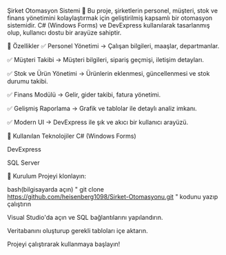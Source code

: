
Şirket Otomasyon Sistemi 🚀
Bu proje, şirketlerin personel, müşteri, stok ve finans yönetimini kolaylaştırmak için geliştirilmiş kapsamlı bir otomasyon sistemidir.
C# (Windows Forms) ve DevExpress kullanılarak tasarlanmış olup, kullanıcı dostu bir arayüze sahiptir.

📌 Özellikler
✅ Personel Yönetimi → Çalışan bilgileri, maaşlar, departmanlar.

✅ Müşteri Takibi → Müşteri bilgileri, sipariş geçmişi, iletişim detayları.

✅ Stok ve Ürün Yönetimi → Ürünlerin eklenmesi, güncellenmesi ve stok durumu takibi.

✅ Finans Modülü → Gelir, gider takibi, fatura yönetimi.

✅ Gelişmiş Raporlama → Grafik ve tablolar ile detaylı analiz imkanı.

✅ Modern UI → DevExpress ile şık ve akıcı bir kullanıcı arayüzü.

🔧 Kullanılan Teknolojiler
C# (Windows Forms)

DevExpress

SQL Server

📂 Kurulum
Projeyi klonlayın:


bash(bilgisayarda açın)
" git clone https://github.com/heisenberg1098/Sirket-Otomasyonu.git " kodunu yazıp çalıştırın

Visual Studio'da açın ve SQL bağlantılarını yapılandırın.

Veritabanını oluşturup gerekli tabloları içe aktarın.

Projeyi çalıştırarak kullanmaya başlayın!


